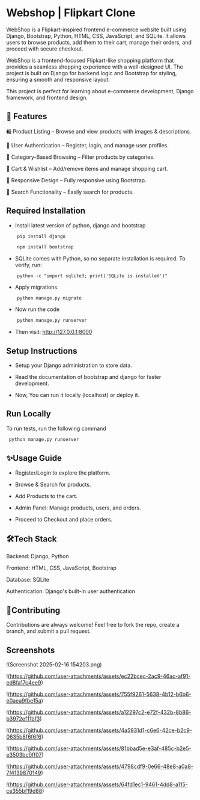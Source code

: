 
# Webshop | Flipkart Clone                        
WebShop is a Flipkart-inspired frontend e-commerce website built using Django, Bootstrap, Python, HTML, CSS, JavaScript, and SQLite. It allows users to browse products, add them to their cart, manage their orders, and proceed with secure checkout.

WebShop is a frontend-focused Flipkart-like shopping platform that provides a seamless shopping experience with a well-designed UI. The project is built on Django for backend logic and Bootstrap for styling, ensuring a smooth and responsive layout.

This project is perfect for learning about e-commerce development, Django framework, and frontend design.


## 🚀 Features

🛍️ Product Listing – Browse and view products with images & descriptions.

🔑 User Authentication – Register, login, and manage user profiles.

📂 Category-Based Browsing – Filter products by categories.

🛒 Cart & Wishlist – Add/remove items and manage shopping cart.

🌟 Responsive Design – Fully responsive using Bootstrap.

🔎 Search Functionality – Easily search for products.

## Required Installation
- Install latest version of python, django and bootstrap
```bash
    pip install django

    npm install bootstrap
 ```
- SQLite comes with Python, so no separate installation is required.
    To verify, run:
```
    python -c "import sqlite3; print('SQLite is installed')"
```

- Apply migrations.
```
    python manage.py migrate
```

- Now run the code
``` bash
    python manage.py runserver
 ```

- Then visit: http://127.0.0.1:8000

## Setup Instructions

- Setup your Django administration to store data.

- Read the documentation of bootstrap and django for faster development.

- Now, You can run it locally (localhost) or deploy it.


## Run Locally

To run tests, run the following command

```bash
 python manage.py runserver
```


## ✨Usage Guide

- Register/Login to explore the platform.

- Browse & Search for products.

- Add Products to the cart.

- Admin Panel: Manage products, users, and orders.

- Proceed to Checkout and place orders.













## 🛠️Tech Stack

Backend: Django, Python

Frontend: HTML, CSS, JavaScript, Bootstrap

Database: SQLite

Authentication: Django's built-in user authentication
## 🤝Contributing

Contributions are always welcome!
 Feel free to fork the repo, create a branch, and submit a pull request.
## Screenshots

!(Screenshot 2025-02-16 154203.png)

!(https://github.com/user-attachments/assets/ec22bcec-2ac9-46ac-af91-ed8fa17c4ee9)

!(https://github.com/user-attachments/assets/755f9261-5638-4b12-b6b6-e0aea9fbe15a)

!(https://github.com/user-attachments/assets/a12297c2-e72f-432b-8b86-b3972ef11bf3)

!(https://github.com/user-attachments/assets/4a5931d1-c6e6-42ce-b2c9-0635b8f6f6f6)

!(https://github.com/user-attachments/assets/81bbad5e-e3af-485c-b2e5-e3503bc0ff07)

!(https://github.com/user-attachments/assets/4798cdf9-0e66-48e8-a0a8-7f4139870149)

!(https://github.com/user-attachments/assets/64fd1ec1-9461-4dd8-a115-ce355bf19d88)






